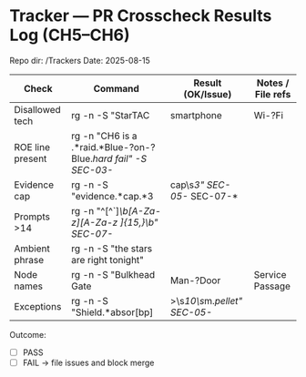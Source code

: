 # Tracker — PR Crosscheck Results Log (CH5–CH6)
Repo dir: /Trackers
Date: 2025-08-15

| Check | Command | Result (OK/Issue) | Notes / File refs |
|---|---|---|---|
| Disallowed tech | rg -n -S "StarTAC|smartphone|Wi-?Fi|Bluetooth|GPS|SMS|SIM|digital camera" |  |  |
| ROE line present | rg -n "CH6 is a .*raid.*Blue-?on-?Blue.*hard fail" -S SEC-03-* |  |  |
| Evidence cap | rg -n -S "evidence.*cap.*3|cap\s*3" SEC-05-* SEC-07-* |  |  |
| Prompts >14 | rg -n "^[^`]*\b[A-Za-z][A-Za-z ]{15,}\b" SEC-07-* |  |  |
| Ambient phrase | rg -n -S "the stars are right tonight" |  |  |
| Node names | rg -n -S "Bulkhead Gate|Man-?Door|Service Passage|Valve Row|Dead Piping|Service Stair|Core Gallery|Splinter Vault" SEC-03-* SEC-06-* |  |  |
| Exceptions | rg -n -S "Shield.*absor[bp]|>\s*10\s*m.*pellet" SEC-05-* |  |  |

Outcome:
- [ ] PASS
- [ ] FAIL → file issues and block merge
